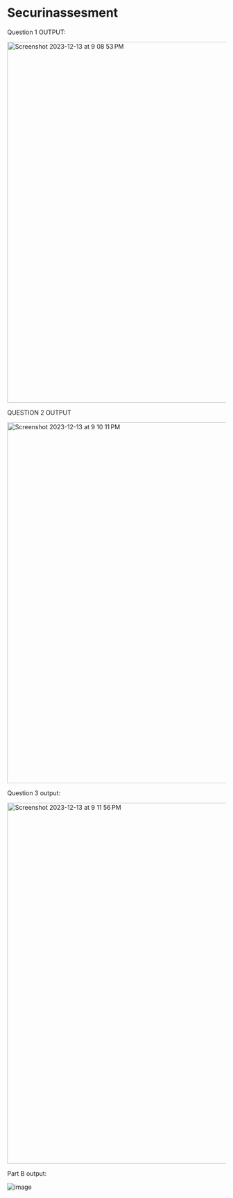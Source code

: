 # Securinassesment
Question 1 OUTPUT:

<img width="830" alt="Screenshot 2023-12-13 at 9 08 53 PM" src="https://github.com/sunilrevella/Securinassesment/assets/91406189/3426c850-acd8-4d65-a43c-7e8f00c911ac">

QUESTION 2 OUTPUT

<img width="830" alt="Screenshot 2023-12-13 at 9 10 11 PM" src="https://github.com/sunilrevella/Securinassesment/assets/91406189/f46b9f8f-b1c8-40b2-8bce-fe943a946b24">

Question 3 output:

<img width="830" alt="Screenshot 2023-12-13 at 9 11 56 PM" src="https://github.com/sunilrevella/Securinassesment/assets/91406189/9edb4ea3-4641-4ecf-9d7a-ec8d76968941">

Part B output:

![image](https://github.com/sunilrevella/Securinassesment/assets/91406189/ee496fea-c42a-462f-b7ab-cde9fb0de135)



